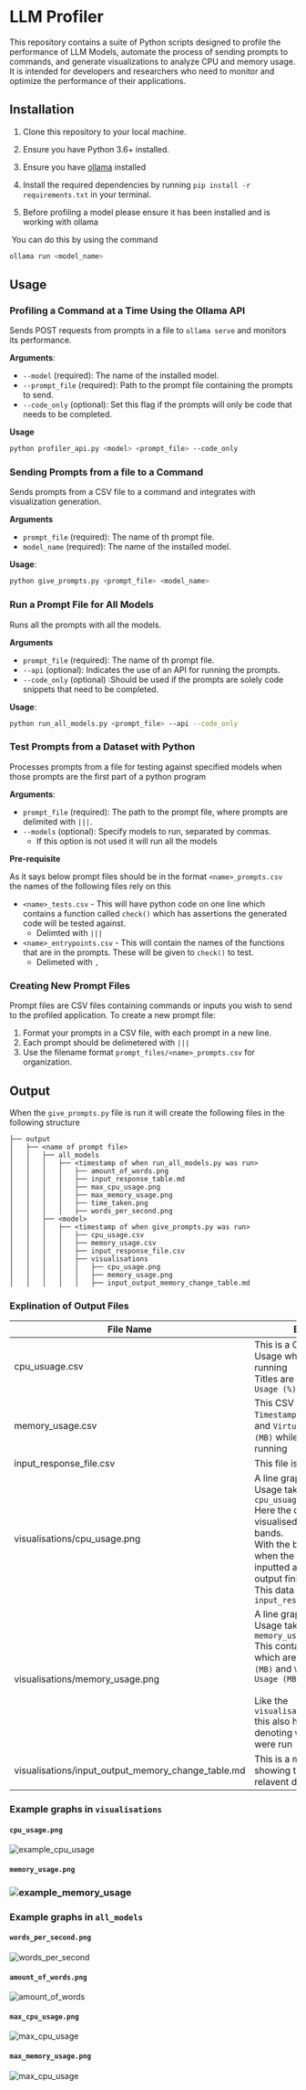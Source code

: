 # LLM Profiler

This repository contains a suite of Python scripts designed to profile the performance of LLM Models, automate the process of sending prompts to commands, and generate visualizations to analyze CPU and memory usage. It is intended for developers and researchers who need to monitor and optimize the performance of their applications.

## Installation

1. Clone this repository to your local machine.
2. Ensure you have Python 3.6+ installed.
3. Ensure you have [ollama](https://github.com/ollama/ollama) installed
4. Install the required dependencies by running `pip install -r requirements.txt` in your terminal.

5. Before profiling a model please ensure it has been installed and is working with ollama

​	You can do this by using the command
```bash
ollama run <model_name>
```

## Usage

### Profiling a Command at a Time Using the Ollama API

Sends POST requests from prompts in a file to `ollama serve` and monitors its performance.

**Arguments**:

- `--model` (required): The name of the installed model.
- `--prompt_file` (required): Path to the prompt file containing the prompts to send.
- `--code_only` (optional): Set this flag if the prompts will only be code that needs to be completed.

**Usage**

```bash
python profiler_api.py <model> <prompt_file> --code_only
```

### Sending Prompts from a file to a Command

Sends prompts from a CSV file to a command and integrates with visualization generation.

**Arguments**

  -  `prompt_file`  (required): The name of th prompt file.
  -  `model_name` (required): The name of the installed model.

**Usage**:

```bash
python give_prompts.py <prompt_file> <model_name>
```

### Run a Prompt File for All Models

Runs all the prompts with all the models.

**Arguments**

  -  `prompt_file`  (required): The name of th prompt file.
  -  `--api` (optional): Indicates the use of an API for running the prompts.
  -  `--code_only` (optional) :Should be used if the prompts are solely code snippets that need to be completed.

**Usage**:

```bash
python run_all_models.py <prompt_file> --api --code_only
```

### Test Prompts from a Dataset with Python  

Processes prompts from a file for testing against specified models when those prompts are the first part of a python program

**Arguments**:

- `prompt_file` (required): The path to the prompt file, where prompts are delimited with `|||`.
- `--models` (optional): Specify models to run, separated by commas. 
  - If this option is not used it will run all the models 

**Pre-requisite**

As it says below prompt files should be in the format `<name>_prompts.csv` the names of the following files rely on this 

- `<name>_tests.csv` - This will have python code on one line which contains a function called `check()` which has assertions the generated code will be tested against. 
  - Delimted with `|||`
- `<name>_entrypoints.csv` - This will contain the names of the functions that are in the prompts. These will be given to `check()` to test.
  - Delimeted with `,`

### Creating New Prompt Files

Prompt files are CSV files containing commands or inputs you wish to send to the profiled application. To create a new prompt file:

1. Format your prompts in a CSV file, with each prompt in a new line.
2. Each prompt should be delimetered with `|||` 
3. Use the filename format `prompt_files/<name>_prompts.csv` for organization.

## Output

When the `give_prompts.py` file is run it will create the following files in the following structure 

```
├── output
│   ├── <name of prompt file>
│   │   ├── all_models
│   │   │   ├── <timestamp of when run_all_models.py was run>
│   │   │   │   ├── amount_of_words.png
│   │   │   │   ├── input_response_table.md
│   │   │   │   ├── max_cpu_usage.png
│   │   │   │   ├── max_memory_usage.png
│   │   │   │   ├── time_taken.png
│   │   │   │   ├── words_per_second.png
│   │   ├── <model>
│   │   │   ├── <timestamp of when give_prompts.py was run>
│   │   │   │   ├── cpu_usage.csv
│   │   │   │   ├── memory_usage.csv
│   │   │   │   ├── input_response_file.csv
│   │   │   │   ├── visualisations
│   │   │   │   │   ├── cpu_usage.png
│   │   │   │   │   ├── memory_usage.png
│   │   │   │   │   ├── input_output_memory_change_table.md
```



### Explination of Output Files 

| **File Name**                                      | Explanation                                                  |
| -------------------------------------------------- | ------------------------------------------------------------ |
| cpu_usuage.csv                                     | This is a CSV of the CPU Usage while the program is running<br />Titles are `Timestamp` and `CPU Usage (%)` |
| memory_usage.csv                                   | This CSV shows the `Timestamp`, `Memory Usage (MB)` and `Virtual Memory Usage (MB)` while the program is running |
| input_response_file.csv                            | This file is delimetered with `|||` and each row is:<br />- The timestamp of when the command was inputted <br />- What prompt was inputted <br />- The timestamp of when the output stopped<br />- The output from the LLM |
| visualisations/cpu_usage.png                       | A line graph of the CPU Usage taken from `cpu_usuage.csv` <br />Here the different prompts are visualised by different colour bands.<br />With the band begininging when the prompt was inputted and ending when the output finished. <br />This data is taken from the `input_response_file.csv` |
| visualisations/memory_usage.png                    | A line graph of the Memory Usage taken from `memory_usage.csv` <br />This contains two graphs which are for `Memory Usage (MB)` and `Virtual Memory Usage (MB)`<br /><br />Like the `visualisations/cpu_usage.png` this also has coloured bands denoting when the prompts were run |
| visualisations/input_output_memory_change_table.md | This is a markdown table showing the any other relavent data |



### Example graphs in `visualisations`

#### `cpu_usage.png`

![example_cpu_usage](./.readme_images/cpu_usage.png)

#### `memory_usage.png`

### ![example_memory_usage](./.readme_images/memory_usage.png)

### Example graphs in `all_models`

#### `words_per_second.png`

![words_per_second](./.readme_images/words_per_second.png)



#### `amount_of_words.png`

![amount_of_words](./.readme_images/amount_of_words.png)

#### `max_cpu_usage.png`

![max_cpu_usage](./.readme_images/max_cpu_usage.png)

#### `max_memory_usage.png`

![max_cpu_usage](./.readme_images/max_memory_usage.png)
